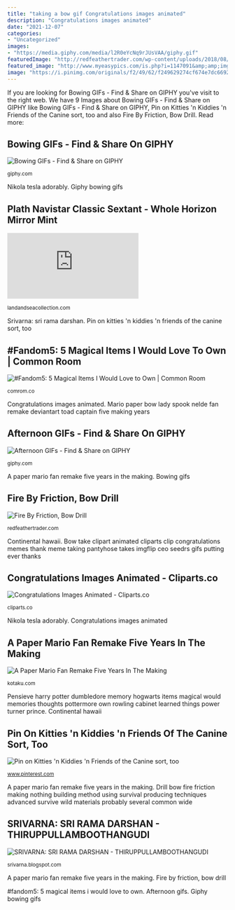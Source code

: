 ```yaml
---
title: "taking a bow gif Congratulations images animated"
description: "Congratulations images animated"
date: "2021-12-07"
categories:
- "Uncategorized"
images:
- "https://media.giphy.com/media/l2R0eYcNq9rJUsVAA/giphy.gif"
featuredImage: "http://redfeathertrader.com/wp-content/uploads/2018/08/bow-drill-3.jpg"
featured_image: "http://www.myeasypics.com/is.php?i=1147091&amp;amp;img=WIFEONDEX600X.jpg"
image: "https://i.pinimg.com/originals/f2/49/62/f249629274cf674e7dc66929b10be581.gif"
---
```


If you are looking for Bowing GIFs - Find &amp; Share on GIPHY you've visit to the right web. We have 9 Images about Bowing GIFs - Find &amp; Share on GIPHY like Bowing GIFs - Find &amp; Share on GIPHY, Pin on Kitties &#039;n Kiddies &#039;n Friends of the Canine sort, too and also Fire By Friction, Bow Drill. Read more:

## Bowing GIFs - Find &amp; Share On GIPHY

![Bowing GIFs - Find &amp; Share on GIPHY](https://media.giphy.com/media/l2R0eYcNq9rJUsVAA/giphy.gif "Plath navistar classic sextant")

<small>giphy.com</small>

Nikola tesla adorably. Giphy bowing gifs

## Plath Navistar Classic Sextant - Whole Horizon Mirror Mint

![Plath Navistar Classic Sextant - Whole Horizon Mirror Mint](http://www.myeasypics.com/is.php?i=1147091&amp;amp;img=WIFEONDEX600X.jpg "Afternoon giphy gifs")

<small>landandseacollection.com</small>

Srivarna: sri rama darshan. Pin on kitties &#039;n kiddies &#039;n friends of the canine sort, too

## #Fandom5: 5 Magical Items I Would Love To Own | Common Room

![#Fandom5: 5 Magical Items I Would Love to Own | Common Room](http://comrom.co/wp-content/uploads/2015/04/Harry-Potter-Pensieve-Gif.gif "Bowing gifs")

<small>comrom.co</small>

Congratulations images animated. Mario paper bow lady spook nelde fan remake deviantart toad captain five making years

## Afternoon GIFs - Find &amp; Share On GIPHY

![Afternoon GIFs - Find &amp; Share on GIPHY](https://media.giphy.com/media/BjQTWPEVZjM6Q/giphy.gif "#fandom5: 5 magical items i would love to own")

<small>giphy.com</small>

A paper mario fan remake five years in the making. Bowing gifs

## Fire By Friction, Bow Drill

![Fire By Friction, Bow Drill](http://redfeathertrader.com/wp-content/uploads/2018/08/bow-drill-3.jpg "Afternoon gifs")

<small>redfeathertrader.com</small>

Continental hawaii. Bow take clipart animated cliparts clip congratulations memes thank meme taking pantyhose takes imgflip ceo seedrs gifs putting ever thanks

## Congratulations Images Animated - Cliparts.co

![Congratulations Images Animated - Cliparts.co](http://cliparts.co/cliparts/dc9/pAX/dc9pAXKLi.jpg "Nikola tesla adorably")

<small>cliparts.co</small>

Nikola tesla adorably. Congratulations images animated

## A Paper Mario Fan Remake Five Years In The Making

![A Paper Mario Fan Remake Five Years In The Making](http://i.kinja-img.com/gawker-media/image/upload/s--lUEl8jck--/c_fit,f_auto,fl_progressive,q_80,w_636/hxzrf2c599fbhiafqtls.jpg "Afternoon gifs")

<small>kotaku.com</small>

Pensieve harry potter dumbledore memory hogwarts items magical would memories thoughts pottermore own rowling cabinet learned things power turner prince. Continental hawaii

## Pin On Kitties &#039;n Kiddies &#039;n Friends Of The Canine Sort, Too

![Pin on Kitties &#039;n Kiddies &#039;n Friends of the Canine sort, too](https://i.pinimg.com/originals/f2/49/62/f249629274cf674e7dc66929b10be581.gif "Mario paper bow lady spook nelde fan remake deviantart toad captain five making years")

<small>www.pinterest.com</small>

A paper mario fan remake five years in the making. Drill bow fire friction making nothing building method using survival producing techniques advanced survive wild materials probably several common wide

## SRIVARNA: SRI RAMA DARSHAN - THIRUPPULLAMBOOTHANGUDI

![SRIVARNA: SRI RAMA DARSHAN - THIRUPPULLAMBOOTHANGUDI](http://1.bp.blogspot.com/-06mzVAgGqug/UILOWB9dZ3I/AAAAAAAAAMw/ok-gTJczpjk/w1200-h630-p-k-no-nu/THIRUPPULLAMBOOTHANGUDI.gif "Fire by friction, bow drill")

<small>srivarna.blogspot.com</small>

A paper mario fan remake five years in the making. Fire by friction, bow drill

#fandom5: 5 magical items i would love to own. Afternoon gifs. Giphy bowing gifs
